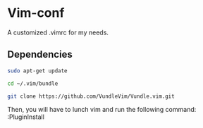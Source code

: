 # Vim-conf
A customized .vimrc for my needs.
## Dependencies
```bash
sudo apt-get update
```
```bash
cd ~/.vim/bundle
```
```bash
git clone https://github.com/VundleVim/Vundle.vim.git
```
Then, you will have to lunch vim and run the following command:
:PluginInstall
